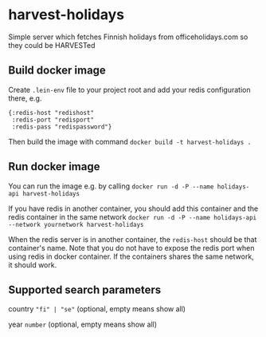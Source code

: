 # harvest-holidays

Simple server which fetches Finnish holidays from officeholidays.com so they could be HARVESTed

## Build docker image

Create `.lein-env` file to your project root and add your redis configuration there, e.g.

```
{:redis-host "redishost"
 :redis-port "redisport"
 :redis-pass "redispassword"}
```

Then build the image with command `docker build -t harvest-holidays .`

## Run docker image

You can run the image e.g. by calling `docker run -d -P --name holidays-api harvest-holidays`

If you have redis in another container, you should add this container and the redis container in the same network `docker run -d -P --name holidays-api --network yournetwork harvest-holidays`

When the redis server is in another container, the `redis-host` should be that container's name. Note that you do not have to expose the redis port when using redis in docker container. If the containers shares the same network, it should work.

## Supported search parameters

country `"fi" | "se"` (optional, empty means show all)

year `number` (optional, empty means show all)
